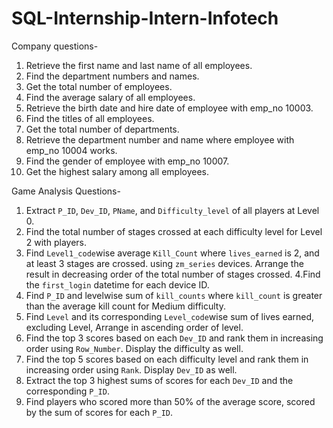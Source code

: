 # SQL-Internship-Intern-Infotech
Company questions-
1. Retrieve the first name and last name of all employees. 
2. Find the department numbers and names. 
3. Get the total number of employees. 
4. Find the average salary of all employees. 
5. Retrieve the birth date and hire date of employee with emp_no 10003. 
6. Find the titles of all employees. 
7. Get the total number of departments. 
8. Retrieve the department number and name where employee with emp_no 10004 works. 
9. Find the gender of employee with emp_no 10007. 
10. Get the highest salary among all employees.


Game Analysis Questions-

1. Extract `P_ID`, `Dev_ID`, `PName`, and `Difficulty_level` of all players at Level 0.
2. Find the total number of stages crossed at each difficulty level for Level 2 with players. 
3. Find `Level1_code`wise average `Kill_Count` where `lives_earned` is 2, and at least 3 
stages are crossed. using `zm_series` devices. Arrange the result in decreasing order of the total number of 
stages crossed.
4.Find the `first_login` datetime for each device ID.
5. Find `P_ID` and levelwise sum of `kill_counts` where `kill_count` is greater than the 
average kill count for Medium difficulty.
6. Find `Level` and its corresponding `Level_code`wise sum of lives earned, excluding Level, Arrange in ascending order of level.    
7. Find the top 3 scores based on each `Dev_ID` and rank them in increasing order using 
`Row_Number`. Display the difficulty as well.  
8. Find the top 5 scores based on each difficulty level and rank them in increasing order 
using `Rank`. Display `Dev_ID` as well.
9. Extract the top 3 highest sums of scores for each `Dev_ID` and the corresponding `P_ID`. 
10. Find players who scored more than 50% of the average score, scored by the sum of 
scores for each `P_ID`.

